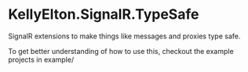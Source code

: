 KellyElton.SignalR.TypeSafe
===========================
SignalR extensions to make things like messages and proxies type safe.

To get better understanding of how to use this, checkout the example projects in example/
